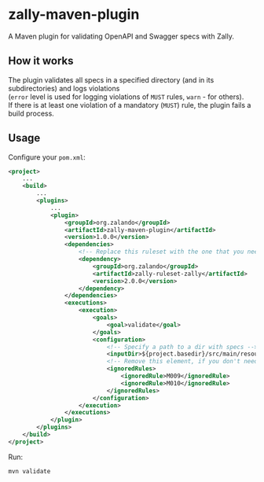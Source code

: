 # zally-maven-plugin
A Maven plugin for validating OpenAPI and Swagger specs with Zally.

## How it works
The plugin validates all specs in a specified directory (and in its subdirectories) and logs violations \
(`error` level is used for logging violations of `MUST` rules, `warn` - for others). \
If there is at least one violation of a mandatory (`MUST`) rule, the plugin fails a build process.

## Usage
Configure your `pom.xml`:
```xml
<project>
    ...
    <build>
        ...
        <plugins>
            ...
            <plugin>
                <groupId>org.zalando</groupId>
                <artifactId>zally-maven-plugin</artifactId>
                <version>1.0.0</version>
                <dependencies>
                    <!-- Replace this ruleset with the one that you need -->
                    <dependency>
                        <groupId>org.zalando</groupId>
                        <artifactId>zally-ruleset-zally</artifactId>
                        <version>2.0.0</version>
                    </dependency>
                </dependencies>
                <executions>
                    <execution>
                        <goals>
                            <goal>validate</goal>
                        </goals>
                        <configuration>
                            <!-- Specify a path to a dir with specs -->
                            <inputDir>${project.basedir}/src/main/resources/specs</inputDir>
                            <!-- Remove this element, if you don't need to skip rules -->
                            <ignoredRules>
                                <ignoredRule>M009</ignoredRule>
                                <ignoredRule>M010</ignoredRule>
                            </ignoredRules>
                        </configuration>
                    </execution>
                </executions>
            </plugin>
        </plugins>
    </build>
</project>
```

Run:
```
mvn validate
```